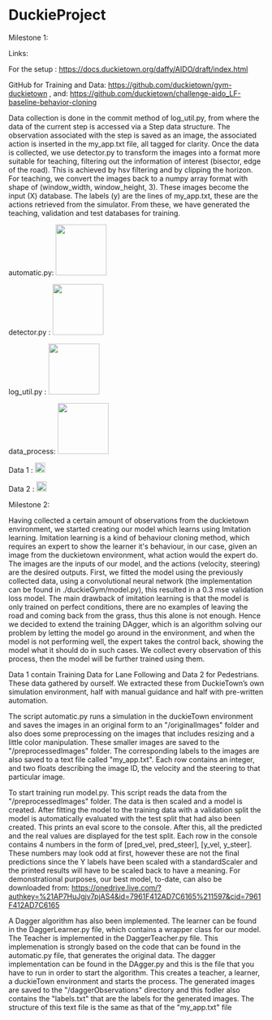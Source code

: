 # DuckieProject
Milestone 1:

Links:

For the setup : https://docs.duckietown.org/daffy/AIDO/draft/index.html

GitHub for Training and Data: https://github.com/duckietown/gym-duckietown
                       , and: https://github.com/duckietown/challenge-aido_LF-baseline-behavior-cloning

Data collection is done in the commit method of log_util.py, from where the data of the current step is accessed via a Step data structure. The observation associated with the step is saved as an image, the associated action is inserted in the my_app.txt file, all tagged for clarity.
Once the data is collected, we use detector.py to transform the images into a format more suitable for teaching, filtering out the information of interest (bisector, edge of the road). This is achieved by hsv filtering and by clipping the horizon.
For teaching, we convert the images back to a numpy array format with shape of (window_width, window_height, 3). These images become the input (X) database. The labels (y) are the lines of my_app.txt, these are the actions retrieved from the simulator. From these, we have generated the teaching, validation and test databases for training.



  automatic.py: [<img src="https://colab.research.google.com/assets/colab-badge.svg" width="100"/>](https://colab.research.google.com/drive/17ZmFWd9ipcPhu3UMql5EZ32AyhlOysG2)

  detector.py : [<img src="https://colab.research.google.com/assets/colab-badge.svg" width="100"/>](https://colab.research.google.com/drive/1xQSpIAknsp-DMxFXMpcI60WFaWCoqjEi)
  
  log_util.py : [<img src="https://colab.research.google.com/assets/colab-badge.svg" width="100"/>](https://colab.research.google.com/drive/1kUI_Ohr98yPwcjAsObPhGv1oSjUGq4mM)

  data_process: [<img src="https://colab.research.google.com/assets/colab-badge.svg" width="100"/>](https://colab.research.google.com/drive/1O8lRYQlKN9IQgttoQGnu35wppqE9DZBH)
  
  Data 1 : [<img src="https://upload.wikimedia.org/wikipedia/commons/thumb/1/12/Google_Drive_icon_%282020%29.svg/1147px-Google_Drive_icon_%282020%29.svg.png" width="20"/>](https://drive.google.com/drive/folders/124WPRwzaz-ePeScy4qqRwlmeeOi_Ii7w?usp=sharing)
  
  Data 2 : [<img src="https://upload.wikimedia.org/wikipedia/commons/thumb/1/12/Google_Drive_icon_%282020%29.svg/1147px-Google_Drive_icon_%282020%29.svg.png" width="20"/>](https://drive.google.com/file/d/1-Hm0SgFPcqoTUjNcBEBRo7vR-5io4Rxk/view?usp=sharing)

Milestone 2:

Having collected a certain amount of observations from the duckietown environment, we started creating our model which learns using Imitation learning. Imitation learning is a kind of behaviour cloning method, which requires an expert to show the learner it's behaviour, in our case, given an image from the duckietown environment, what action would the expert do. The images are the inputs of our model, and the actions (velocity, steering) are the desired outputs. First, we fitted the model using the previously collected data, using a convolutional neural network (the implementation can be found in ./duckieGym/model.py), this resulted in a 0.3 mse validation loss model. The main drawback of imitation learning is that the model is only trained on perfect conditions, there are no examples of leaving the road and coming back from the grass, thus this alone is not enough. Hence we decided to extend the training DAgger, which is an algorithm solving our problem by letting the model go around in the environment, and when the model is not performing well, the expert takes the control back, showing the model what it should do in such cases. We collect every observation of this process, then the model will be further trained using them.

Data 1 contain Training Data for Lane Following and Data 2 for Pedestrians.
These data gathered by ourself. We extracted these from DuckieTown’s own simulation environment, half with manual guidance and half with pre-written automation.

The script automatic.py runs a simulation in the duckieTown environment and saves the images in an original form to an "/originalImages" folder and also does some preprocessing on the images that includes resizing and a little color manipulation. These smaller images are saved to the "/preprocessedImages" folder. The corresponding labels to the images are also saved to a text file called "my_app.txt". Each row contains an integer, and two floats describing the image ID, the velocity and the steering to that particular image.

To start training run model.py. This script reads the data from the "/preprocessedImages" folder. The data is then scaled and a model is created. After fitting the model to the training data with a validation split the model is automatically evaluated with the test split that had also been created. This prints an eval score to the console. After this, all the predicted and the real values are displayed for the test split. Each row in the console contains 4 numbers in the form of
\[pred_vel, pred_steer\], \[y_vel, y_steer\].
These numbers may look odd at first, however these are not the final predictions since the Y labels have been scaled with a standardScaler and the printed results will have to be scaled back to have a meaning.
For demonstrational purposes, our best model, to-date, can also be downloaded from:
https://onedrive.live.com/?authkey=%21AP7HuJgjv7pjAS4&id=7961F412AD7C6165%211597&cid=7961F412AD7C6165

A Dagger algorithm has also been implemented. The learner can be found in the DaggerLearner.py file, which contains a wrapper class for our model. The Teacher is implemented in the DaggerTeacher.py file. This implemenation is strongly based on the code that can be found in the automatic.py file, that generates the original data. The dagger implementation can be found in the DAgger.py and this is the file that you have to run in order to start the algorithm. This creates a teacher, a learner, a duckieTown environment and starts the process. The generated images are saved to the "/daggerObservations" directory and this fodler also contains the "labels.txt" that are the labels for the generated images. The structure of this text file is the same as that of the "my_app.txt" file
